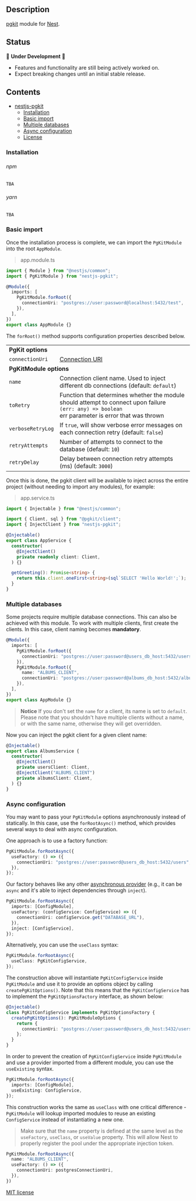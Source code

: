 <a name="nestjs-pgkit"></a>
## Description

[pgkit](https://www.pgkit.dev/) module
for [Nest](https://github.com/nestjs/nest).

## Status

🚧 **Under Development** 🚧

- Features and functionality are still being actively worked on.
- Expect breaking changes until an initial stable release.

## Contents
* [nestjs-pgkit](#nestjs-pgkit)
    * [Installation](#installation)
    * [Basic import](#basic-import)
    * [Multiple databases](#multiple-databases)
    * [Async configuration](#async-configuration)
    * [License](#license)

<a name="installation"></a>
### Installation

###### npm

```bash
TBA
```

###### yarn

```bash
TBA
```

<a name="basic-import"></a>
### Basic import

Once the installation process is complete, we can import the `PgKitModule` into the root `AppModule`.


> app.module.ts
```typescript
import { Module } from "@nestjs/common";
import { PgKitModule } from "nestjs-pgkit";

@Module({
  imports: [
    PgKitModule.forRoot({
      connectionUri: "postgres://user:password@localhost:5432/test",
    }),
  ],
})
export class AppModule {}
```

The `forRoot()` method supports configuration properties described below.

<table>
  <tr>
    <td colspan='2'><b>PgKit options</b></td>
  </tr>
  <tr>
    <td><code>connectionUri</code></td>
    <td><a href='https://www.postgresql.org/docs/current/libpq-connect.html#LIBPQ-CONNSTRING'>Connection URI</a></td>
  </tr>
  <tr>
    <td colspan='2'><b>PgKitModule options</b></td>
  </tr>
  <tr>
    <td><code>name</code></td>
    <td>Connection client name. Used to inject different db connections (default: <code>default</code>)</td>
  </tr>
  <tr>
    <td><code>toRetry</code></td>
    <td>Function that determines whether the module should attempt to connect upon failure
<br><code>(err: any) => boolean</code>
<br>err parameter is error that was thrown</td>
  </tr>
  <tr>
    <td><code>verboseRetryLog</code></td>
    <td>If <code>true</code>, will show verbose error messages on each connection retry (default: <code>false</code>)</td>
  </tr>
  <tr>
    <td><code>retryAttempts</code></td>
    <td>Number of attempts to connect to the database (default: <code>10</code>)</td>
  </tr>
  <tr>
    <td><code>retryDelay</code></td>
    <td>Delay between connection retry attempts (ms) (default: <code>3000</code>)</td>
  </tr>
</table>

Once this is done, the pgkit client will be available to inject across the entire project (without needing to
import any modules), for example:

> app.service.ts
```typescript
import { Injectable } from "@nestjs/common";

import { Client, sql } from "@pgkit/client";
import { InjectClient } from "nestjs-pgkit";

@Injectable()
export class AppService {
  constructor(
    @InjectClient()
    private readonly client: Client,
  ) {}

  getGreeting(): Promise<string> {
    return this.client.oneFirst<string>(sql`SELECT 'Hello World!';`);
  }
}
```

<a name="multiple-databases"></a>
### Multiple databases

Some projects require multiple database connections. This can also be achieved with this module.
To work with multiple clients, first create the clients. In this case, client naming becomes **mandatory**.

```typescript
@Module({
  imports: [
    PgKitModule.forRoot({
      connectionUri: "postgres://user:password@users_db_host:5432/users",
    }),
    PgKitModule.forRoot({
      name: "ALBUMS_CLIENT",
      connectionUri: "postgres://user:password@albums_db_host:5432/albums",
    }),
  ],
})
export class AppModule {}
```

> **Notice** If you don't set the `name` for a client, its name is set to `default`. Please note that you shouldn't
> have multiple clients without a name, or with the same name, otherwise they will get overridden.

Now you can inject the pgkit client for a given client name:

```typescript
@Injectable()
export class AlbumsService {
  constructor(
    @InjectClient()
    private usersClient: Client,
    @InjectClient("ALBUMS_CLIENT")
    private albumsClient: Client,
  ) {}
}
```

<a name="async-configuration"></a>
### Async configuration

You may want to pass your `PgKitModule` options asynchronously instead of statically.
In this case, use the `forRootAsync()` method, which provides several ways to deal with async configuration.

One approach is to use a factory function:

```typescript
PgKitModule.forRootAsync({
  useFactory: () => ({
    connectionUri: "postgres://user:password@users_db_host:5432/users",
  }),
});
```

Our factory behaves like any other [asynchronous provider](https://docs.nestjs.com/fundamentals/async-providers)
(e.g., it can be `async` and it's able to inject dependencies through `inject`).

```typescript
PgKitModule.forRootAsync({
  imports: [ConfigModule],
  useFactory: (configService: ConfigService) => ({
    connectionUri: configService.get("DATABASE_URL"),
  }),
  inject: [ConfigService],
});
```

Alternatively, you can use the `useClass` syntax:

```typescript
PgKitModule.forRootAsync({
  useClass: PgKitConfigService,
});
```

The construction above will instantiate `PgKitConfigService` inside `PgKitModule` and use it to provide
an options object by calling `createPgKitOptions()`. Note that this means that the `PgKitConfigService`
has to implement the `PgKitOptionsFactory` interface, as shown below:

```typescript
@Injectable()
class PgKitConfigService implements PgKitOptionsFactory {
  createPgKitOptions(): PgKitModuleOptions {
    return {
      connectionUri: "postgres://user:password@users_db_host:5432/users",
    };
  }
}
```

In order to prevent the creation of `PgKitConfigService` inside `PgKitModule` and use a provider imported
from a different module, you can use the `useExisting` syntax.

```typescript
PgKitModule.forRootAsync({
  imports: [ConfigModule],
  useExisting: ConfigService,
});
```

This construction works the same as `useClass` with one critical difference - `PgKitModule` will lookup
imported modules to reuse an existing `ConfigService` instead of instantiating a new one.

> Make sure that the `name` property is defined at the same level as the `useFactory`, `useClass`, or
> `useValue` property. This will allow Nest to properly register the pool under the appropriate injection token.
```typescript
PgKitModule.forRootAsync({
  name: "ALBUMS_CLIENT",
  useFactory: () => ({
    connectionUri: postgresConnectionUri,
  }),
})
```

<a name="license"></a>
[MIT license](LICENSE)
